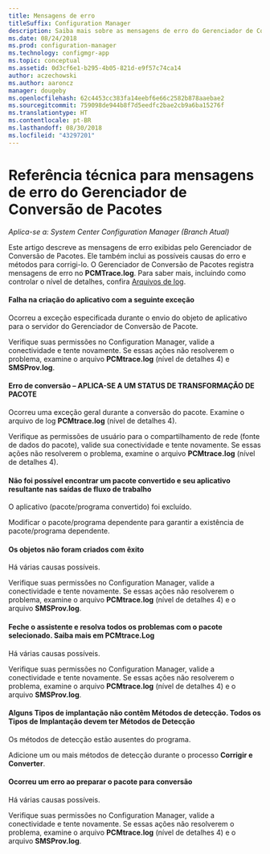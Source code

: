 ```yaml
---
title: Mensagens de erro
titleSuffix: Configuration Manager
description: Saiba mais sobre as mensagens de erro do Gerenciador de Conversão de Pacotes.
ms.date: 08/24/2018
ms.prod: configuration-manager
ms.technology: configmgr-app
ms.topic: conceptual
ms.assetid: 0d3cf6e1-b295-4b05-821d-e9f57c74ca14
author: aczechowski
ms.author: aaroncz
manager: dougeby
ms.openlocfilehash: 62c4453cc383fa14eebf6e66c2582b878aaebae2
ms.sourcegitcommit: 759098de944b8f7d5eedfc2bae2cb9a6ba15276f
ms.translationtype: HT
ms.contentlocale: pt-BR
ms.lasthandoff: 08/30/2018
ms.locfileid: "43297201"
---
```

# <a name="technical-reference-for-package-conversion-manager-error-messages"></a>Referência técnica para mensagens de erro do Gerenciador de Conversão de Pacotes

*Aplica-se a: System Center Configuration Manager (Branch Atual)*

<!--1357861-->

Este artigo descreve as mensagens de erro exibidas pelo Gerenciador de Conversão de Pacotes. Ele também inclui as possíveis causas do erro e métodos para corrigi-lo. O Gerenciador de Conversão de Pacotes registra mensagens de erro no **PCMTrace.log**. Para saber mais, incluindo como controlar o nível de detalhes, confira [Arquivos de log](/sccm/apps/pcm/troubleshoot-pcm#log-files).


#### <a name="application-creation-failed-with-the-following-exception"></a>Falha na criação do aplicativo com a seguinte exceção

Ocorreu a exceção especificada durante o envio do objeto de aplicativo para o servidor do Gerenciador de Conversão de Pacote.

Verifique suas permissões no Configuration Manager, valide a conectividade e tente novamente. Se essas ações não resolverem o problema, examine o arquivo **PCMtrace.log** (nível de detalhes 4) e **SMSProv.log**.


#### <a name="conversion-error--applies-to-a-package-transform-status"></a>Erro de conversão – APLICA-SE A UM STATUS DE TRANSFORMAÇÃO DE PACOTE

Ocorreu uma exceção geral durante a conversão do pacote. Examine o arquivo de log **PCMtrace.log** (nível de detalhes 4).

Verifique as permissões de usuário para o compartilhamento de rede (fonte de dados do pacote), valide sua conectividade e tente novamente. Se essas ações não resolverem o problema, examine o arquivo **PCMtrace.log** (nível de detalhes 4).


#### <a name="did-not-find-a-converted-package-and-its-resultant-application-in-the-workflow-outputs"></a>Não foi possível encontrar um pacote convertido e seu aplicativo resultante nas saídas de fluxo de trabalho
O aplicativo (pacote/programa convertido) foi excluído.

Modificar o pacote/programa dependente para garantir a existência de pacote/programa dependente.


#### <a name="objects-were-not-created-successfully"></a>Os objetos não foram criados com êxito
Há várias causas possíveis.

Verifique suas permissões no Configuration Manager, valide a conectividade e tente novamente. Se essas ações não resolverem o problema, examine o arquivo **PCMtrace.log** (nível de detalhes 4) e o arquivo **SMSProv.log**.


#### <a name="please-close-the-wizard-and-resolve-any-issues-with-the-selected-package-see-pcmtracelog-for-more-details"></a>Feche o assistente e resolva todos os problemas com o pacote selecionado. Saiba mais em PCMtrace.Log
Há várias causas possíveis.

Verifique suas permissões no Configuration Manager, valide a conectividade e tente novamente. Se essas ações não resolverem o problema, examine o arquivo **PCMtrace.log** (nível de detalhes 4) e o arquivo **SMSProv.log**.


#### <a name="some-deployment-types-are-missing-detection-methods-all-deployment-types-must-have-detection-methods"></a>Alguns Tipos de implantação não contêm Métodos de detecção. Todos os Tipos de Implantação devem ter Métodos de Detecção
Os métodos de detecção estão ausentes do programa.

Adicione um ou mais métodos de detecção durante o processo **Corrigir e Converter**.


#### <a name="there-was-an-error-preparing-the-package-for-conversion"></a>Ocorreu um erro ao preparar o pacote para conversão
Há várias causas possíveis.

Verifique suas permissões no Configuration Manager, valide a conectividade e tente novamente. Se essas ações não resolverem o problema, examine o arquivo **PCMtrace.log** (nível de detalhes 4) e o arquivo **SMSProv.log**.


